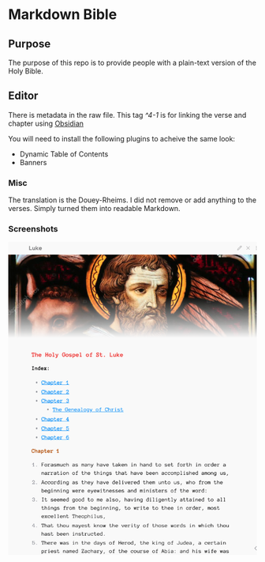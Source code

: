 # Markdown Bible

## Purpose

The purpose of this repo is to provide people with a plain-text version of the Holy Bible.

## Editor

There is metadata in the raw file. This tag *^4-1* is for linking the verse and chapter using [Obsidian](https://obsidian.md/)

You will need to install the following plugins to acheive the same look:

* Dynamic Table of Contents
* Banners

### Misc

The translation is the Douey-Rheims. I did not remove or add anything to the verses. Simply turned them
into readable Markdown.

### Screenshots

![|400](Screenshots/Luke.png)
